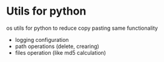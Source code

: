 Utils for python
====================

os utils for python to reduce copy pasting same functionality
- logging configuration
- path operations (delete, crearing)
- files operation (like md5 calculation)